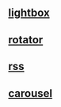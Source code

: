 ## [lightbox](https://longstorymedia.github.io/react-gallery-designer/examples/lightbox.html)
## [rotator](https://longstorymedia.github.io/react-gallery-designer/examples/rotator.html)
## [rss](https://longstorymedia.github.io/react-gallery-designer/examples/rss.html)
## [carousel](https://longstorymedia.github.io/react-gallery-designer/examples/carousel.html)
